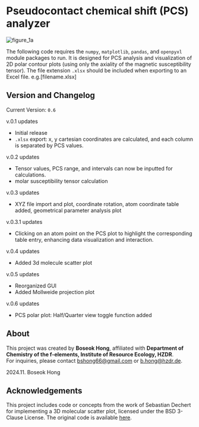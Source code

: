  # Pseudocontact chemical shift (PCS) analyzer

![figure_1a](https://github.com/user-attachments/assets/c9656b87-5b0e-4f2c-b010-bd238f86ab23)

The following code requires the `numpy`, `matplotlib`, `pandas`, and `openpyxl` module packages to run.
It is designed for PCS analysis and visualization of 2D polar contour plots (using only the axiality of the magnetic susceptibility tensor).
The file extension `.xlsx` should be included when exporting to an Excel file. e.g.[filename.xlsx]


 ## Version and Changelog
Current Version: `0.6`

v.0.1 updates
- Initial release
- `.xlsx` export: x, y cartesian coordinates are calculated, and each column is separated by PCS values.

v.0.2 updates
- Tensor values, PCS range, and intervals can now be inputted for calculations.
- molar susceptibility tensor calculation

v.0.3 updates
- XYZ file import and plot, coordinate rotation, atom coordinate table added, geometrical parameter analysis plot

v.0.3.1 updates
- Clicking on an atom point on the PCS plot to highlight the corresponding table entry, enhancing data visualization and interaction.

v.0.4 updates
- Added 3d molecule scatter plot
 
v.0.5 updates
- Reorganized GUI
- Added Mollweide projection plot

v.0.6 updates
- PCS polar plot: Half/Quarter view toggle function added


## About
This project was created by **Boseok Hong**, affiliated with **Department of Chemistry of the f-elements, Institute of Resource Ecology, HZDR**.  
For inquiries, please contact [bshong66@gmail.com](bshong66@gmail.com) or [b.hong@hzdr.de](b.hong@hzdr.de).

2024.11. Boseok Hong


 ## Acknowledgements
 This project includes code or concepts from the work of Sebastian Dechert for implementing a 3D molecular scatter plot, licensed under the BSD 3-Clause License. The original code is available [here](https://github.com/radi0sus/xyz2tab).
